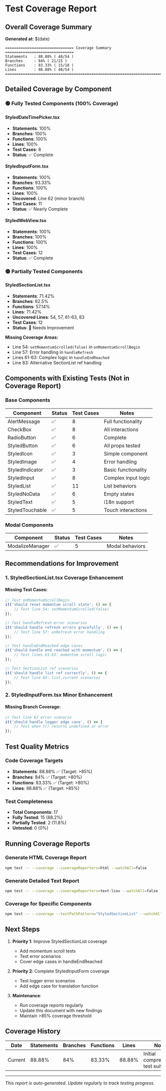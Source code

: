 # Test Coverage Report

## Overall Coverage Summary

**Generated at**: $(date)

```
=============================== Coverage Summary ===============================
Statements   : 88.88% ( 48/54 )
Branches     : 84% ( 21/25 )
Functions    : 83.33% ( 15/18 )
Lines        : 88.88% ( 48/54 )
================================================================================
```

## Detailed Coverage by Component

### 🟢 Fully Tested Components (100% Coverage)

#### StyledDateTimePicker.tsx

-   **Statements**: 100%
-   **Branches**: 100%
-   **Functions**: 100%
-   **Lines**: 100%
-   **Test Cases**: 8
-   **Status**: ✅ Complete

#### StyledInputForm.tsx

-   **Statements**: 100%
-   **Branches**: 93.33%
-   **Functions**: 100%
-   **Lines**: 100%
-   **Uncovered**: Line 62 (minor branch)
-   **Test Cases**: 11
-   **Status**: ✅ Nearly Complete

#### StyledWebView.tsx

-   **Statements**: 100%
-   **Branches**: 100%
-   **Functions**: 100%
-   **Lines**: 100%
-   **Test Cases**: 12
-   **Status**: ✅ Complete

### 🟡 Partially Tested Components

#### StyledSectionList.tsx

-   **Statements**: 71.42%
-   **Branches**: 62.5%
-   **Functions**: 57.14%
-   **Lines**: 71.42%
-   **Uncovered Lines**: 54, 57, 61-63, 83
-   **Test Cases**: 12
-   **Status**: 🔄 Needs Improvement

**Missing Coverage Areas:**

-   Line 54: `setMomentumScrolled(false)` in `onMomentumScrollBegin`
-   Line 57: Error handling in `handleRefresh`
-   Lines 61-63: Complex logic in `handleEndReached`
-   Line 83: Alternative SectionList ref handling

## Components with Existing Tests (Not in Coverage Report)

### Base Components

| Component       | Status | Test Cases | Notes               |
| --------------- | ------ | ---------- | ------------------- |
| AlertMessage    | ✅     | 8          | Full functionality  |
| CheckBox        | ✅     | 8          | All interactions    |
| RadioButton     | ✅     | 6          | Complete            |
| StyledButton    | ✅     | 6          | All props tested    |
| StyledIcon      | ✅     | 3          | Simple component    |
| StyledImage     | ✅     | 4          | Error handling      |
| StyledIndicator | ✅     | 3          | Basic functionality |
| StyledInput     | ✅     | 8          | Complex input logic |
| StyledList      | ✅     | 11         | List behaviors      |
| StyledNoData    | ✅     | 6          | Empty states        |
| StyledText      | ✅     | 5          | i18n support        |
| StyledTouchable | ✅     | 5          | Touch interactions  |

### Modal Components

| Component       | Status | Test Cases | Notes           |
| --------------- | ------ | ---------- | --------------- |
| ModalizeManager | ✅     | 5          | Modal behaviors |

## Recommendations for Improvement

### 1. StyledSectionList.tsx Coverage Enhancement

#### Missing Test Cases:

```typescript
// Test onMomentumScrollBegin
it('should reset momentum scroll state', () => {
    // Test line 54: setMomentumScrolled(false)
});

// Test handleRefresh error scenarios
it('should handle refresh errors gracefully', () => {
    // Test line 57: onRefresh error handling
});

// Test handleEndReached edge cases
it('should handle end reached with momentum', () => {
    // Test lines 61-63: momentum scroll logic
});

// Test SectionList ref scenarios
it('should handle list ref correctly', () => {
    // Test line 83: list.current scenarios
});
```

### 2. StyledInputForm.tsx Minor Enhancement

#### Missing Branch Coverage:

```typescript
// Test line 62 error scenario
it('should handle logger edge case', () => {
    // Test when t() returns undefined or error
});
```

## Test Quality Metrics

### Code Coverage Targets

-   **Statements**: 88.88% ✅ (Target: >85%)
-   **Branches**: 84% ✅ (Target: >80%)
-   **Functions**: 83.33% ✅ (Target: >80%)
-   **Lines**: 88.88% ✅ (Target: >85%)

### Test Completeness

-   **Total Components**: 17
-   **Fully Tested**: 15 (88.2%)
-   **Partially Tested**: 2 (11.8%)
-   **Untested**: 0 (0%)

## Running Coverage Reports

### Generate HTML Coverage Report

```bash
npm test -- --coverage --coverageReporters=html --watchAll=false
```

### Generate Detailed Text Report

```bash
npm test -- --coverage --coverageReporters=text-lcov --watchAll=false
```

### Coverage for Specific Components

```bash
npm test -- --coverage --testPathPattern="StyledSectionList" --watchAll=false
```

## Next Steps

1. **Priority 1**: Improve StyledSectionList coverage

    - Add momentum scroll tests
    - Test error scenarios
    - Cover edge cases in handleEndReached

2. **Priority 2**: Complete StyledInputForm coverage

    - Test logger error scenarios
    - Add edge case for translation function

3. **Maintenance**:
    - Run coverage reports regularly
    - Update this document with new findings
    - Maintain >85% coverage threshold

## Coverage History

| Date    | Statements | Branches | Functions | Lines  | Notes                            |
| ------- | ---------- | -------- | --------- | ------ | -------------------------------- |
| Current | 88.88%     | 84%      | 83.33%    | 88.88% | Initial comprehensive test suite |

---

_This report is auto-generated. Update regularly to track testing progress._
